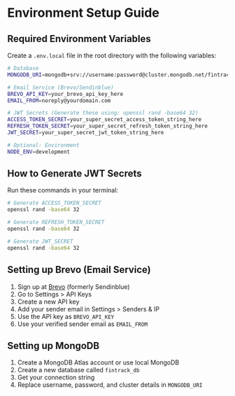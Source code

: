 # Environment Setup Guide

## Required Environment Variables

Create a `.env.local` file in the root directory with the following variables:

```bash
# Database
MONGODB_URI=mongodb+srv://username:password@cluster.mongodb.net/fintrack_db?retryWrites=true&w=majority

# Email Service (Brevo/Sendinblue)
BREVO_API_KEY=your_brevo_api_key_here
EMAIL_FROM=noreply@yourdomain.com

# JWT Secrets (Generate these using: openssl rand -base64 32)
ACCESS_TOKEN_SECRET=your_super_secret_access_token_string_here
REFRESH_TOKEN_SECRET=your_super_secret_refresh_token_string_here
JWT_SECRET=your_super_secret_jwt_token_string_here

# Optional: Environment
NODE_ENV=development
```

## How to Generate JWT Secrets

Run these commands in your terminal:

```bash
# Generate ACCESS_TOKEN_SECRET
openssl rand -base64 32

# Generate REFRESH_TOKEN_SECRET  
openssl rand -base64 32

# Generate JWT_SECRET
openssl rand -base64 32
```

## Setting up Brevo (Email Service)

1. Sign up at [Brevo](https://www.brevo.com/) (formerly Sendinblue)
2. Go to Settings > API Keys
3. Create a new API key
4. Add your sender email in Settings > Senders & IP
5. Use the API key as `BREVO_API_KEY`
6. Use your verified sender email as `EMAIL_FROM`

## Setting up MongoDB

1. Create a MongoDB Atlas account or use local MongoDB
2. Create a new database called `fintrack_db`
3. Get your connection string
4. Replace username, password, and cluster details in `MONGODB_URI`
